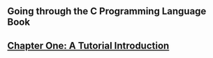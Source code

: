 ## Going through the C Programming Language Book

  
[Chapter One: A Tutorial Introduction](ch1TutorialIntro)
- 